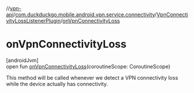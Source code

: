 //[vpn-api](../../../index.md)/[com.duckduckgo.mobile.android.vpn.service.connectivity](../index.md)/[VpnConnectivityLossListenerPlugin](index.md)/[onVpnConnectivityLoss](on-vpn-connectivity-loss.md)

# onVpnConnectivityLoss

[androidJvm]\
open fun [onVpnConnectivityLoss](on-vpn-connectivity-loss.md)(coroutineScope: CoroutineScope)

This method will be called whenever we detect a VPN connectivity loss while the device actually has connectivity.
